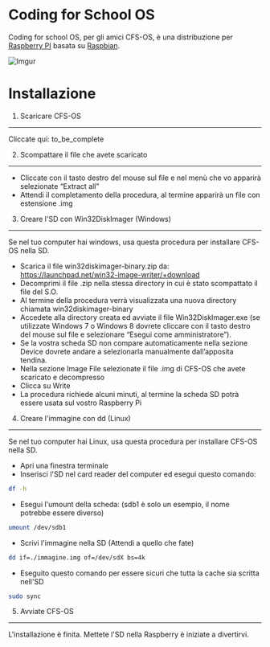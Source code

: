 Coding for School OS
===
Coding for school OS, per gli amici CFS-OS, è una distribuzione per [Raspberry PI](http://www.raspberrypi.org) basata su [Raspbian](http://www.raspbian.org).

![Imgur](http://i.imgur.com/vFVXEB7.png?1)

Installazione
===

1. Scaricare CFS-OS
---
Cliccate qui: to_be_complete

2. Scompattare il file che avete scaricato
---
* Cliccate con il tasto destro del mouse sul file e nel menù che vo apparirà selezionate “Extract all”
* Attendi il completamento della procedura, al termine apparirà un file con estensione .img

3. Creare l'SD con Win32DiskImager (Windows)
---
Se nel tuo computer hai windows, usa questa procedura per installare CFS-OS nella SD.

* Scarica il file win32diskimager-binary.zip da: https://launchpad.net/win32-image-writer/+download
* Decomprimi il file .zip nella stessa directory in cui è stato scompattato il file del S.O.
* Al termine della procedura verrà visualizzata una nuova directory chiamata win32diskimager-binary
* Accedete alla directory creata ed avviate il file Win32DiskImager.exe (se utilizzate
Windows 7 o Windows 8 dovrete cliccare con il tasto destro del mouse sul file e selezionare “Esegui come
amministratore”).
* Se la vostra scheda SD non compare automaticamente nella sezione Device dovrete andare a selezionarla
manualmente dall’apposita tendina.
* Nella sezione Image File selezionate il file .img di CFS-OS che avete scaricato e decompresso
* Clicca su Write
* La procedura richiede alcuni minuti, al termine la scheda SD potrà essere usata sul vostro Raspberry Pi 

4. Creare l'immagine con dd (Linux)
---
Se nel tuo computer hai Linux, usa questa procedura per installare CFS-OS nella SD.

* Apri una finestra terminale 
* Inserisci l'SD nel card reader del computer ed esegui questo comando:
```bash
df -h
```
*  Esegui l'umount della scheda: (sdb1 è solo un esempio, il nome potrebbe essere diverso)
```bash
umount /dev/sdb1
```
* Scrivi l'immagine nella SD (Attendi a quello che fate)
```bash
dd if=./immagine.img of=/dev/sdX bs=4k
```
* Eseguito questo comando per essere sicuri che tutta la cache sia scritta nell'SD
```bash
sudo sync
```

5. Avviate CFS-OS
---
L'installazione è finita.
Mettete l'SD nella Raspberry è iniziate a divertirvi.
